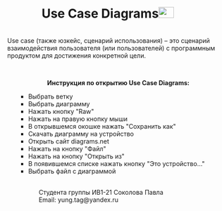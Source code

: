 <h1 align="center"> Use Case Diagrams<img src="https://cdn-icons-png.flaticon.com/512/4547/4547312.png" style="width:35px; height: 25px">  </h1> 
<ul> <br>
 Use case (также юзкейс, сценарий использования) – это сценарий взаимодействия пользователя (или пользователей) с программным продуктом для достижения конкретной цели. 
  <ul> <br>
  <p align="center"><b>Инструкция по открытию Use Case Diagrams: </b></p>
  <ul>
   
  <li> Выбрать ветку </li>
  <li> Выбрать диаграмму </li>
  <li> Нажать кнопку "Raw" </li>
  <li> Нажать на правую кнопку мыши </li>
  <li> В открывшемся окошке нажать "Сохранить как" </li>
  <li> Скачать диаграмму на устройство </li>
  <li> Открыть сайт diagrams.net </li>
  <li> Нажать на кнопку "Файл" </li>
  <li> Нажать на кнопку "Открыть из" </li>
  <li> В появившемся списке нажать кнопку "Это устройство..." </li>
  <li> Выбрать файл с диаграммой </li>
 <ul> <br>
   Студента группы ИВ1-21 Соколова Павла <br>
   Email: yung.tag@yandex.ru
